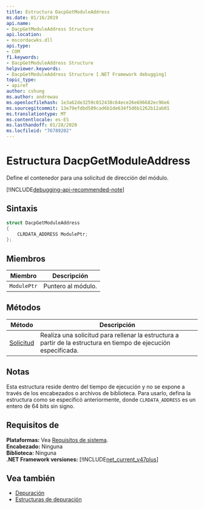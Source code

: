```yaml
---
title: Estructura DacpGetModuleAddress
ms.date: 01/16/2019
api.name:
- DacpGetModuleAddress Structure
api.location:
- mscordacwks.dll
api.type:
- COM
f1.keywords:
- DacpGetModuleAddress Structure
helpviewer.keywords:
- DacpGetModuleAddress Structure [.NET Framework debugging]
topic_type:
- apiref
author: cshung
ms.author: andrewau
ms.openlocfilehash: 1e3a62de3259c012438c64ece26e696682ec96e6
ms.sourcegitcommit: 13e79efdbd589cad6b1de634f5d6b1262b12ab01
ms.translationtype: MT
ms.contentlocale: es-ES
ms.lasthandoff: 01/28/2020
ms.locfileid: "76789202"
---
```

# <a name="dacpgetmoduleaddress-structure"></a>Estructura DacpGetModuleAddress

Define el contenedor para una solicitud de dirección del módulo.

[!INCLUDE[debugging-api-recommended-note](../../../../includes/debugging-api-recommended-note.md)]

## <a name="syntax"></a>Sintaxis

```cpp
struct DacpGetModuleAddress
{
    CLRDATA_ADDRESS ModulePtr;
};
```

## <a name="members"></a>Miembros

| Miembro      | Descripción                |
| ----------- | -------------------------- |
| `ModulePtr` | Puntero al módulo. |

## <a name="methods"></a>Métodos

| Método                                                                                               | Descripción                                                                    |
| ---------------------------------------------------------------------------------------------------- | ------------------------------------------------------------------------------ |
| [Solicitud](dacpgetmoduleaddress-request-method.md) | Realiza una solicitud para rellenar la estructura a partir de la estructura en tiempo de ejecución especificada. |

## <a name="remarks"></a>Notas

Esta estructura reside dentro del tiempo de ejecución y no se expone a través de los encabezados o archivos de biblioteca. Para usarlo, defina la estructura como se especificó anteriormente, donde `CLRDATA_ADDRESS` es un entero de 64 bits sin signo.

## <a name="requirements"></a>Requisitos de
**Plataformas:** Vea [Requisitos de sistema](../../../../docs/framework/get-started/system-requirements.md).  
**Encabezado:** Ninguna  
**Biblioteca:** Ninguna  
**.NET Framework versiones:** [!INCLUDE[net_current_v47plus](../../../../includes/net-current-v47plus.md)]  

## <a name="see-also"></a>Vea también

- [Depuración](index.md)
- [Estructuras de depuración](debugging-structures.md)
